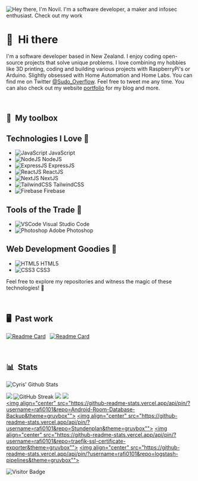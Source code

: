 ![Hey there, I'm Novil. I'm a software developer, a maker and infosec enthusiast. Check out my work](https://github.com/CyrisXD/CyrisXD/raw/master/header.gif)

# 👋 &nbsp;Hi there

I'm a software developer based in New Zealand. I enjoy coding open-source projects that solve unique problems. I love combining my hobbies like 3D printing, coding and building various projects with RaspberryPi's or Arduino. Slightly obsessed with Home Automation and Home Labs. You can find me on Twitter [@Sudo_Overflow](https://twitter.com/sudo_overflow). Feel free to tweet me any time. You can also check out my website [portfolio](https://portfolio-nov.netlify.app/) for my blog and more.

&nbsp;

## 🧰 &nbsp;My toolbox

## Technologies I Love 🚀

- ![JavaScript](https://img.icons8.com/color/48/000000/javascript.png) JavaScript
- ![NodeJS](https://img.icons8.com/color/48/000000/nodejs.png) NodeJS
- ![ExpressJS](https://img.icons8.com/fluency/48/000000/expressjs.png) ExpressJS
- ![ReactJS](https://img.icons8.com/color/48/000000/react-native.png) ReactJS
- ![NextJS](https://img.icons8.com/color/48/000000/next.png) NextJS
- ![TailwindCSS](https://img.icons8.com/color/48/000000/tailwind-css.png) TailwindCSS
- ![Firebase](https://img.icons8.com/color/48/000000/firebase.png) Firebase

## Tools of the Trade 🔧

- ![VSCode](https://img.icons8.com/color/48/000000/visual-studio-code-2019.png) Visual Studio Code
- ![Photoshop](https://img.icons8.com/color/48/000000/adobe-photoshop.png) Adobe Photoshop

## Web Development Goodies 🎨

- ![HTML5](https://img.icons8.com/color/48/000000/html-5.png) HTML5
- ![CSS3](https://img.icons8.com/color/48/000000/css3.png) CSS3

Feel free to explore my repositories and witness the magic of these technologies! 🚀

&nbsp;

## 🖥 &nbsp;Past work

[![Readme Card](https://github-readme-stats.vercel.app/api/pin/?username=CyrisXD&repo=Pwnagetty&bg_color=0d1116&title_color=ce09ec&text_color=a4aacb&icon_color=007ec6)](https://github.com/CyrisXD/Pwnagetty) &nbsp; [![Readme Card](https://github-readme-stats.vercel.app/api/pin/?username=CyrisXD&repo=love-lock-card&bg_color=0d1116&title_color=ce09ec&text_color=a4aacb&icon_color=007ec6)](https://github.com/CyrisXD/love-lock-card)

&nbsp;

## 📊 &nbsp;Stats

![Cyris' Github Stats](https://github-readme-stats.vercel.app/api?username=thenovil&hide=contribs,prs&show_icons=true&bg_color=0d1116&title_color=ce09ec&text_color=a4aacb&icon_color=007ec6)

![GitHub Streak](https://github-readme-streak-stats.herokuapp.com/?user=thenovil&theme=dark&count_private=true&bg_color=0d1116&title_color=ce09ec&text_color=a4aacb&icon_color=007ec6)
<img align="left" src="https://github-readme-stats.vercel.app/api?username=thenovil&show_icons=true&count_private=true&theme=gruvbox" />
<img src="https://github-readme-stats.vercel.app/api/top-langs/?username=thenovil&layout=compact&count_private=true&theme=gruvbox" />
<img src="https://github-readme-stats.vercel.app/api/wakatime?username=thenovil&theme=gruvbox" />  
<a href="https://github.com/thenovil/Android-Room-Database-Backup" target="_blank"><img align="center" src="https://github-readme-stats.vercel.app/api/pin/?username=rafi0101&repo=Android-Room-Database-Backup&theme=gruvbox""></a>
<a href="https://github.com/rafi0101/Stundenplan" target="_blank"><img align="center" src="https://github-readme-stats.vercel.app/api/pin/?username=rafi0101&repo=Stundenplan&theme=gruvbox""></a>
<a href="https://github.com/rafi0101/traefik-ssl-certificate-exporter" target="_blank"><img align="center" src="https://github-readme-stats.vercel.app/api/pin/?username=rafi0101&repo=traefik-ssl-certificate-exporter&theme=gruvbox""></a>
<a href="https://github.com/rafi0101/logstash-pipelines" target="_blank"><img align="center" src="https://github-readme-stats.vercel.app/api/pin/?username=rafi0101&repo=logstash-pipelines&theme=gruvbox""></a>  

![Visitor Badge](https://visitor-badge.laobi.icu/badge?page_id=thenovil.thenovil)

